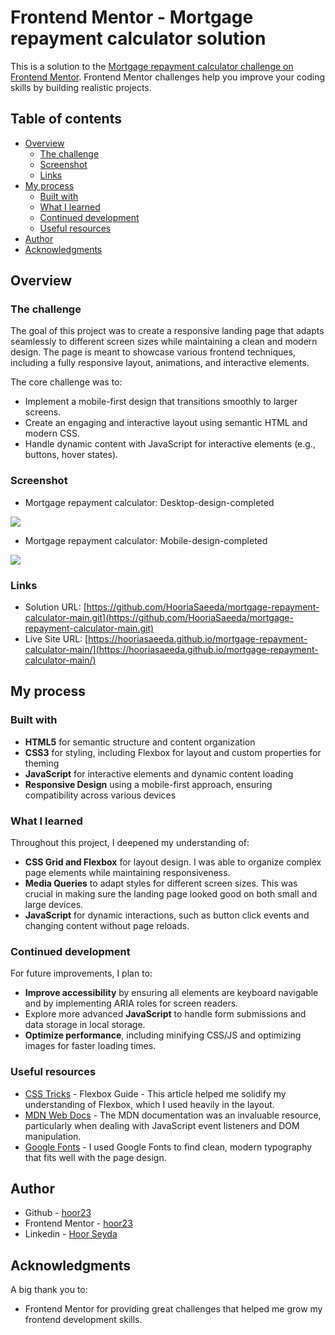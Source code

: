 # Frontend Mentor - Mortgage repayment calculator solution

This is a solution to the [Mortgage repayment calculator challenge on Frontend Mentor](https://www.frontendmentor.io/challenges/mortgage-repayment-calculator-Galx1LXK73). Frontend Mentor challenges help you improve your coding skills by building realistic projects. 

## Table of contents

- [Overview](#overview)
  - [The challenge](#the-challenge)
  - [Screenshot](#screenshot)
  - [Links](#links)
- [My process](#my-process)
  - [Built with](#built-with)
  - [What I learned](#what-i-learned)
  - [Continued development](#continued-development)
  - [Useful resources](#useful-resources)
- [Author](#author)
- [Acknowledgments](#acknowledgments)


## Overview

### The challenge

The goal of this project was to create a responsive landing page that adapts seamlessly to different screen sizes while maintaining a clean and modern design. The page is meant to showcase various frontend techniques, including a fully responsive layout, animations, and interactive elements.

The core challenge was to:

- Implement a mobile-first design that transitions smoothly to larger screens.
- Create an engaging and interactive layout using semantic HTML and modern CSS.
- Handle dynamic content with JavaScript for interactive elements (e.g., buttons, hover states).

### Screenshot

- Mortgage repayment calculator: Desktop-design-completed

![](./design/desktop-design-completed.jpg)

- Mortgage repayment calculator: Mobile-design-completed

![](./design/mobile-design-completed.jpg)



### Links

- Solution URL: [https://github.com/HooriaSaeeda/mortgage-repayment-calculator-main.git](https://github.com/HooriaSaeeda/mortgage-repayment-calculator-main.git)
- Live Site URL: [https://hooriasaeeda.github.io/mortgage-repayment-calculator-main/](https://hooriasaeeda.github.io/mortgage-repayment-calculator-main/)

## My process

### Built with

- **HTML5** for semantic structure and content organization
- **CSS3** for styling, including Flexbox for layout and custom properties for theming
- **JavaScript** for interactive elements and dynamic content loading
- **Responsive Design** using a mobile-first approach, ensuring compatibility across various devices

### What I learned

Throughout this project, I deepened my understanding of:

- **CSS Grid and Flexbox** for layout design. I was able to organize complex page elements while maintaining responsiveness.
- **Media Queries** to adapt styles for different screen sizes. This was crucial in making sure the landing page looked good on both small and large devices.
- **JavaScript** for dynamic interactions, such as button click events and changing content without page reloads.

### Continued development

For future improvements, I plan to:

- **Improve accessibility** by ensuring all elements are keyboard navigable and by implementing ARIA roles for screen readers.
- Explore more advanced **JavaScript** to handle form submissions and data storage in local storage.
- **Optimize performance**, including minifying CSS/JS and optimizing images for faster loading times.

### Useful resources

- [CSS Tricks](https://css-tricks.com/snippets/css/a-guide-to-flexbox/) - Flexbox Guide - This article helped me solidify my understanding of Flexbox, which I used heavily in the layout.
- [MDN Web Docs](https://developer.mozilla.org/en-US/) - The MDN documentation was an invaluable resource, particularly when dealing with JavaScript event listeners and DOM manipulation.
- [Google Fonts](https://fonts.google.com/specimen/Plus+Jakarta+Sans) - I used Google Fonts to find clean, modern typography that fits well with the page design.



## Author

- Github - [hoor23](https://github.com/hoor23)
- Frontend Mentor - [hoor23](https://www.frontendmentor.io/profile/hoor23)
- Linkedin - [Hoor Seyda](linkedin.com/in/hoor-seyda-901176222)

## Acknowledgments

A big thank you to:

- Frontend Mentor for providing great challenges that helped me grow my frontend development skills.

